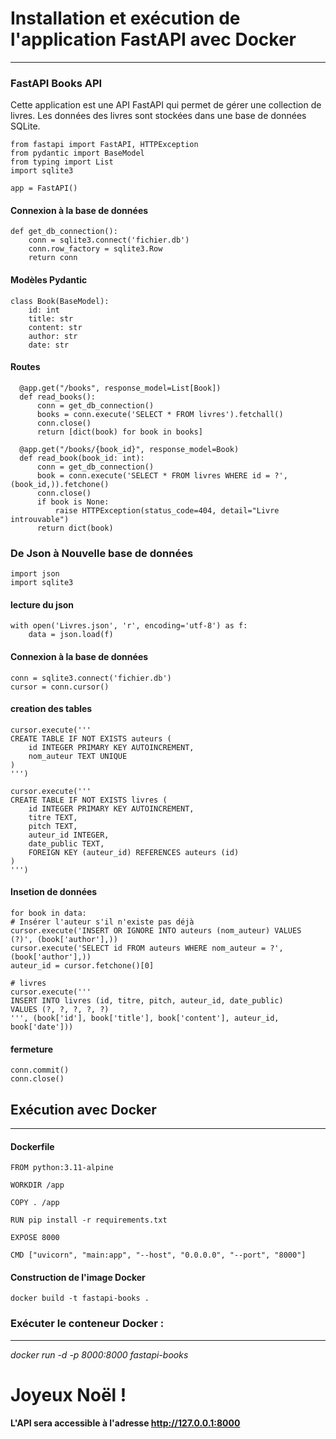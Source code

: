 # Installation et exécution de l'application FastAPI avec Docker
---
### FastAPI Books API

Cette application est une API FastAPI qui permet de gérer une collection de livres. Les données des livres sont stockées dans une base de données SQLite.

    from fastapi import FastAPI, HTTPException
    from pydantic import BaseModel
    from typing import List
    import sqlite3
    
    app = FastAPI()
  
  #### Connexion à la base de données
    def get_db_connection():
        conn = sqlite3.connect('fichier.db')
        conn.row_factory = sqlite3.Row
        return conn
  
  #### Modèles Pydantic
    class Book(BaseModel):
        id: int
        title: str
        content: str
        author: str
        date: str
  
  #### Routes
      @app.get("/books", response_model=List[Book])
      def read_books():
          conn = get_db_connection()
          books = conn.execute('SELECT * FROM livres').fetchall()
          conn.close()
          return [dict(book) for book in books]
      
      @app.get("/books/{book_id}", response_model=Book)
      def read_book(book_id: int):
          conn = get_db_connection()
          book = conn.execute('SELECT * FROM livres WHERE id = ?', (book_id,)).fetchone()
          conn.close()
          if book is None:
              raise HTTPException(status_code=404, detail="Livre introuvable")
          return dict(book)

### De Json à Nouvelle base de données
    import json
    import sqlite3

#### lecture du json
    with open('Livres.json', 'r', encoding='utf-8') as f:
        data = json.load(f)

#### Connexion à la base de données
    conn = sqlite3.connect('fichier.db')
    cursor = conn.cursor()

#### creation des tables
    cursor.execute('''
    CREATE TABLE IF NOT EXISTS auteurs (
        id INTEGER PRIMARY KEY AUTOINCREMENT,
        nom_auteur TEXT UNIQUE
    )
    ''')

    cursor.execute('''
    CREATE TABLE IF NOT EXISTS livres (
        id INTEGER PRIMARY KEY AUTOINCREMENT,
        titre TEXT,
        pitch TEXT,
        auteur_id INTEGER,
        date_public TEXT,
        FOREIGN KEY (auteur_id) REFERENCES auteurs (id)
    )
    ''')

#### Insetion de données

    for book in data:
    # Insérer l'auteur s'il n'existe pas déjà
    cursor.execute('INSERT OR IGNORE INTO auteurs (nom_auteur) VALUES (?)', (book['author'],))
    cursor.execute('SELECT id FROM auteurs WHERE nom_auteur = ?', (book['author'],))
    auteur_id = cursor.fetchone()[0]

    # livres
    cursor.execute('''
    INSERT INTO livres (id, titre, pitch, auteur_id, date_public)
    VALUES (?, ?, ?, ?, ?)
    ''', (book['id'], book['title'], book['content'], auteur_id, book['date']))

#### fermeture
    conn.commit()
    conn.close()

## Exécution avec Docker
---
#### Dockerfile

    FROM python:3.11-alpine
    
    WORKDIR /app
    
    COPY . /app
    
    RUN pip install -r requirements.txt
    
    EXPOSE 8000
    
    CMD ["uvicorn", "main:app", "--host", "0.0.0.0", "--port", "8000"]

#### Construction de l'image Docker
    docker build -t fastapi-books .


### Exécuter le conteneur Docker :
___
*docker run -d -p 8000:8000 fastapi-books*

# Joyeux Noël ! 

**L'API sera accessible à l'adresse http://127.0.0.1:8000**
